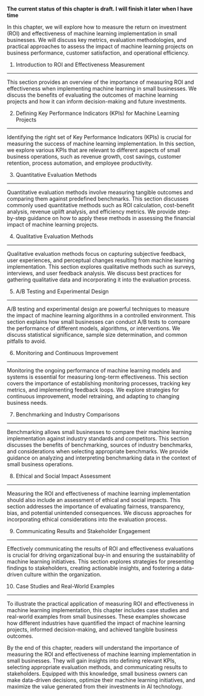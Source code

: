 **The current status of this chapter is draft. I will finish it later when I have time**

In this chapter, we will explore how to measure the return on investment (ROI) and effectiveness of machine learning implementation in small businesses. We will discuss key metrics, evaluation methodologies, and practical approaches to assess the impact of machine learning projects on business performance, customer satisfaction, and operational efficiency.

1. Introduction to ROI and Effectiveness Measurement
----------------------------------------------------

This section provides an overview of the importance of measuring ROI and effectiveness when implementing machine learning in small businesses. We discuss the benefits of evaluating the outcomes of machine learning projects and how it can inform decision-making and future investments.

2. Defining Key Performance Indicators (KPIs) for Machine Learning Projects
---------------------------------------------------------------------------

Identifying the right set of Key Performance Indicators (KPIs) is crucial for measuring the success of machine learning implementation. In this section, we explore various KPIs that are relevant to different aspects of small business operations, such as revenue growth, cost savings, customer retention, process automation, and employee productivity.

3. Quantitative Evaluation Methods
----------------------------------

Quantitative evaluation methods involve measuring tangible outcomes and comparing them against predefined benchmarks. This section discusses commonly used quantitative methods such as ROI calculation, cost-benefit analysis, revenue uplift analysis, and efficiency metrics. We provide step-by-step guidance on how to apply these methods in assessing the financial impact of machine learning projects.

4. Qualitative Evaluation Methods
---------------------------------

Qualitative evaluation methods focus on capturing subjective feedback, user experiences, and perceptual changes resulting from machine learning implementation. This section explores qualitative methods such as surveys, interviews, and user feedback analysis. We discuss best practices for gathering qualitative data and incorporating it into the evaluation process.

5. A/B Testing and Experimental Design
--------------------------------------

A/B testing and experimental design are powerful techniques to measure the impact of machine learning algorithms in a controlled environment. This section explains how small businesses can conduct A/B tests to compare the performance of different models, algorithms, or interventions. We discuss statistical significance, sample size determination, and common pitfalls to avoid.

6. Monitoring and Continuous Improvement
----------------------------------------

Monitoring the ongoing performance of machine learning models and systems is essential for measuring long-term effectiveness. This section covers the importance of establishing monitoring processes, tracking key metrics, and implementing feedback loops. We explore strategies for continuous improvement, model retraining, and adapting to changing business needs.

7. Benchmarking and Industry Comparisons
----------------------------------------

Benchmarking allows small businesses to compare their machine learning implementation against industry standards and competitors. This section discusses the benefits of benchmarking, sources of industry benchmarks, and considerations when selecting appropriate benchmarks. We provide guidance on analyzing and interpreting benchmarking data in the context of small business operations.

8. Ethical and Social Impact Assessment
---------------------------------------

Measuring the ROI and effectiveness of machine learning implementation should also include an assessment of ethical and social impacts. This section addresses the importance of evaluating fairness, transparency, bias, and potential unintended consequences. We discuss approaches for incorporating ethical considerations into the evaluation process.

9. Communicating Results and Stakeholder Engagement
---------------------------------------------------

Effectively communicating the results of ROI and effectiveness evaluations is crucial for driving organizational buy-in and ensuring the sustainability of machine learning initiatives. This section explores strategies for presenting findings to stakeholders, creating actionable insights, and fostering a data-driven culture within the organization.

10. Case Studies and Real-World Examples
----------------------------------------

To illustrate the practical application of measuring ROI and effectiveness in machine learning implementation, this chapter includes case studies and real-world examples from small businesses. These examples showcase how different industries have quantified the impact of machine learning projects, informed decision-making, and achieved tangible business outcomes.

By the end of this chapter, readers will understand the importance of measuring the ROI and effectiveness of machine learning implementation in small businesses. They will gain insights into defining relevant KPIs, selecting appropriate evaluation methods, and communicating results to stakeholders. Equipped with this knowledge, small business owners can make data-driven decisions, optimize their machine learning initiatives, and maximize the value generated from their investments in AI technology.
